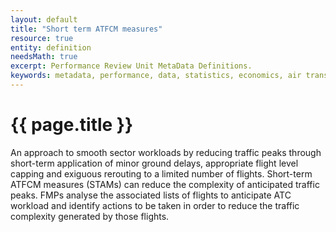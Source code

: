 ```yaml
---
layout: default
title: "Short term ATFCM measures"
resource: true
entity: definition
needsMath: true
excerpt: Performance Review Unit MetaData Definitions.
keywords: metadata, performance, data, statistics, economics, air transport, flights, europe, cost efficiency
---
```

# {{ page.title }}

An approach to smooth sector workloads by reducing traffic peaks through short-term application of minor ground delays, appropriate flight level capping and exiguous rerouting to a limited number of flights.
Short-term ATFCM measures (STAMs) can reduce the complexity of anticipated traffic peaks. FMPs analyse the associated lists of flights to anticipate ATC workload and identify actions to be taken in order to reduce the traffic complexity generated by those flights. 

